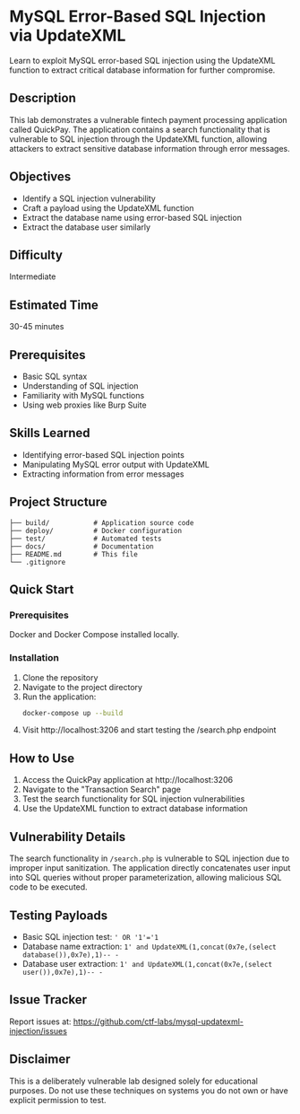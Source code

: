 # MySQL Error-Based SQL Injection via UpdateXML

Learn to exploit MySQL error-based SQL injection using the UpdateXML function to extract critical database information for further compromise.

## Description

This lab demonstrates a vulnerable fintech payment processing application called QuickPay. The application contains a search functionality that is vulnerable to SQL injection through the UpdateXML function, allowing attackers to extract sensitive database information through error messages.

## Objectives

- Identify a SQL injection vulnerability
- Craft a payload using the UpdateXML function
- Extract the database name using error-based SQL injection
- Extract the database user similarly

## Difficulty

Intermediate

## Estimated Time

30-45 minutes

## Prerequisites

- Basic SQL syntax
- Understanding of SQL injection
- Familiarity with MySQL functions
- Using web proxies like Burp Suite

## Skills Learned

- Identifying error-based SQL injection points
- Manipulating MySQL error output with UpdateXML
- Extracting information from error messages

## Project Structure

```
├── build/           # Application source code
├── deploy/          # Docker configuration
├── test/            # Automated tests
├── docs/            # Documentation
├── README.md        # This file
└── .gitignore
```

## Quick Start

### Prerequisites

Docker and Docker Compose installed locally.

### Installation

1. Clone the repository
2. Navigate to the project directory
3. Run the application:
   ```bash
   docker-compose up --build
   ```
4. Visit http://localhost:3206 and start testing the /search.php endpoint

## How to Use

1. Access the QuickPay application at http://localhost:3206
2. Navigate to the "Transaction Search" page
3. Test the search functionality for SQL injection vulnerabilities
4. Use the UpdateXML function to extract database information

## Vulnerability Details

The search functionality in `/search.php` is vulnerable to SQL injection due to improper input sanitization. The application directly concatenates user input into SQL queries without proper parameterization, allowing malicious SQL code to be executed.

## Testing Payloads

- Basic SQL injection test: `' OR '1'='1`
- Database name extraction: `1' and UpdateXML(1,concat(0x7e,(select database()),0x7e),1)-- -`
- Database user extraction: `1' and UpdateXML(1,concat(0x7e,(select user()),0x7e),1)-- -`

## Issue Tracker

Report issues at: https://github.com/ctf-labs/mysql-updatexml-injection/issues

## Disclaimer

This is a deliberately vulnerable lab designed solely for educational purposes. Do not use these techniques on systems you do not own or have explicit permission to test. 